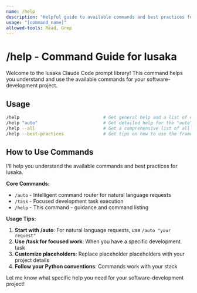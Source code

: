 ```yaml
---
name: /help
description: "Helpful guide to available commands and best practices for lusaka"
usage: "[command_name]"
allowed-tools: Read, Grep
---
```


# /help - Command Guide for lusaka

Welcome to the lusaka Claude Code prompt library! This command helps you understand and use the available commands for your software-development project.
## Usage
```bash
/help                                # Get general help and a list of commands
/help "auto"                         # Get detailed help for the "auto" command
/help --all                          # Get a comprehensive list of all commands
/help --best-practices               # Get tips on how to use the framework effectively
```

## How to Use Commands

I'll help you understand the available commands and best practices for lusaka. 

**Core Commands:**
- `/auto` - Intelligent command router for natural language requests
- `/task` - Focused development task execution
- `/help` - This command - guidance and command listing

**Usage Tips:**
1. **Start with /auto**: For natural language requests, use `/auto "your request"` 
2. **Use /task for focused work**: When you have a specific development task
3. **Customize placeholders**: Replace placeholder placeholders with your project details
4. **Follow your Python conventions**: Commands work with your stack

Let me know what specific help you need for your software-development project!
